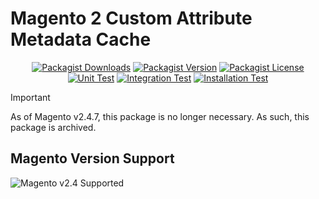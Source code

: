 # Magento 2 Custom Attribute Metadata Cache

<div align="center">

[![Packagist Downloads](https://img.shields.io/packagist/dm/graycore/magento2-custom-attribute-metadata-cache?color=blue)](https://packagist.org/packages/graycore/magento2-custom-attribute-metadata-cache/stats)
[![Packagist Version](https://img.shields.io/packagist/v/graycore/magento2-custom-attribute-metadata-cache?color=blue)](https://packagist.org/packages/graycore/magento2-custom-attribute-metadata-cache)
[![Packagist License](https://img.shields.io/packagist/l/graycore/magento2-custom-attribute-metadata-cache)](https://github.com/graycoreio/magento2-custom-attribute-metadata-cache/blob/master/LICENSE)
[![Unit Test](https://github.com/graycoreio/magento2-custom-attribute-metadata-cache/actions/workflows/unit.yaml/badge.svg)](https://github.com/graycoreio/magento2-custom-attribute-metadata-cache/actions/workflows/unit.yaml)
[![Integration Test](https://github.com/graycoreio/magento2-custom-attribute-metadata-cache/actions/workflows/integration.yaml/badge.svg)](https://github.com/graycoreio/magento2-custom-attribute-metadata-cache/actions/workflows/integration.yaml)
[![Installation Test](https://github.com/graycoreio/magento2-custom-attribute-metadata-cache/actions/workflows/install.yaml/badge.svg)](https://github.com/graycoreio/magento2-custom-attribute-metadata-cache/actions/workflows/install.yaml)

</div>

> [!IMPORTANT]  
> As of Magento v2.4.7, this package is no longer necessary. As such, this package is archived.


## Magento Version Support
![Magento v2.4 Supported](https://img.shields.io/badge/Magento-2.4-brightgreen.svg?labelColor=2f2b2f&logo=magento&logoColor=f26724&color=464246&longCache=true&style=flat)
